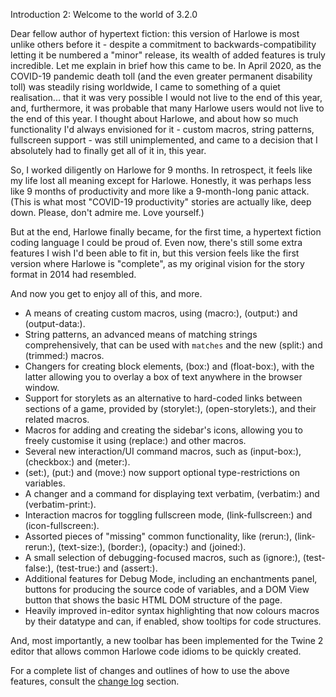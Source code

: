 Introduction 2: Welcome to the world of 3.2.0

Dear fellow author of hypertext fiction: this version of Harlowe is most unlike others before it - despite a commitment to backwards-compatibility letting it be numbered a "minor" release, its wealth of added features is truly incredible. Let me explain in brief how this came to be. In April 2020, as the COVID-19 pandemic death toll (and the even greater permanent disability toll) was steadily rising worldwide, I came to something of a quiet realisation... that it was very possible I would not live to the end of this year, and, furthermore, it was probable that many Harlowe users would not live to the end of this year. I thought about Harlowe, and about how so much functionality I'd always envisioned for it - custom macros, string patterns, fullscreen support - was still unimplemented, and came to a decision that I absolutely had to finally get all of it in, this year.

So, I worked diligently on Harlowe for 9 months. In retrospect, it feels like my life lost all meaning except for Harlowe. Honestly, it was perhaps less like 9 months of productivity and more like a 9-month-long panic attack. (This is what most "COVID-19 productivity" stories are actually like, deep down. Please, don't admire me. Love yourself.)

But at the end, Harlowe finally became, for the first time, a hypertext fiction coding language I could be proud of. Even now, there's still some extra features I wish I'd been able to fit in, but this version feels like the first version where Harlowe is "complete", as my original vision for the story format in 2014 had resembled.

And now you get to enjoy all of this, and more.

 * A means of creating custom macros, using (macro:), (output:) and (output-data:).
 * String patterns, an advanced means of matching strings comprehensively, that can be used with `matches` and the new (split:) and (trimmed:) macros.
 * Changers for creating block elements, (box:) and (float-box:), with the latter allowing you to overlay a box of text anywhere in the browser window.
 * Support for storylets as an alternative to hard-coded links between sections of a game, provided by (storylet:), (open-storylets:), and their related macros.
 * Macros for adding and creating the sidebar's icons, allowing you to freely customise it using (replace:) and other macros.
 * Several new interaction/UI command macros, such as (input-box:), (checkbox:) and (meter:).
 * (set:), (put:) and (move:) now support optional type-restrictions on variables.
 * A changer and a command for displaying text verbatim, (verbatim:) and (verbatim-print:).
 * Interaction macros for toggling fullscreen mode, (link-fullscreen:) and (icon-fullscreen:).
 * Assorted pieces of "missing" common functionality, like (rerun:), (link-rerun:), (text-size:), (border:), (opacity:) and (joined:).
 * A small selection of debugging-focused macros, such as (ignore:), (test-false:), (test-true:) and (assert:).
 * Additional features for Debug Mode, including an enchantments panel, buttons for producing the source code of variables, and a DOM View button that shows the basic HTML DOM structure of the page.
 * Heavily improved in-editor syntax highlighting that now colours macros by their datatype and can, if enabled, show tooltips for code structures.

And, most importantly, a new toolbar has been implemented for the Twine 2 editor that allows common Harlowe code idioms to be quickly created.

For a complete list of changes and outlines of how to use the above features, consult the <a href="#changes_3.2.0-changes-(jan-4,-2021)">change log</a> section.
